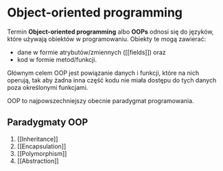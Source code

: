 # Object-oriented programming

Termin **Object-oriented programming** albo **OOPs** odnosi się do języków, które używają obiektów w programowaniu. Obiekty te mogą zawierać:
* dane w formie atrybutów/zmiennych ([[fields]]) oraz 
* kod w formie metod/funkcji.

Głównym celem OOP jest powiązanie danych i funkcji, które na nich operują, tak aby żadna inna część kodu nie miała dostępu do tych danych poza określonymi funkcjami.

OOP to najpowszechniejszy obecnie paradygmat programowania.

## Paradygmaty OOP
1. [[Inheritance]]
2. [[Encapsulation]] 
3. [[Polymorphism]]
4. [[Abstraction]]
